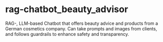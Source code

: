 # rag-chatbot_beauty_advisor
RAG-, LLM-based Chatbot that offers beauty advice and products from a German cosmetics company. Can take prompts and images from clients, and follows guardrails to enhance safety and transparency.
